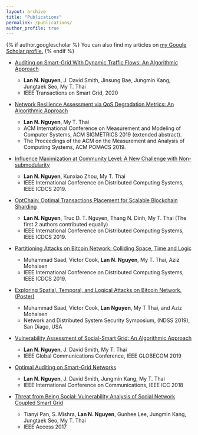 ```yaml
---
layout: archive
title: "Publications"
permalink: /publications/
author_profile: true
---
```


{% if author.googlescholar %}
  You can also find my articles on <u><a href="{{author.googlescholar}}">my Google Scholar profile</a>.</u>
{% endif %}

<!-- {% include base_path %} -->
* [Auditing on Smart-Grid With Dynamic Traffic Flows: An Algorithmic Approach](https://lannn2410.github.io/publications/tsg2020/) 
  * **Lan N. Nguyen**, J. David Smith, Jinsung Bae, Jungmin Kang, Jungtaek Seo, My T. Thai
  * IEEE Transactions on Smart Grid, 2020

* [Network Resilience Assessment via QoS Degradation Metrics: An Algorithmic Approach](https://lannn2410.github.io/publications/sigmetrics2019/) 
  * **Lan N. Nguyen**, My T. Thai
  * ACM International Conference on Measurement and Modeling of Computer Systems, ACM SIGMETRICS 2019 (extended abstract).
  * The Proceedings of the ACM on the Measurement and Analysis of Computing Systems, ACM POMACS 2019.

* [Influence Maximization at Community Level: A New Challenge with Non-submodularity](https://lannn2410.github.io/publications/icdcs2019/) 
  * **Lan N. Nguyen**, Kunxiao Zhou, My T. Thai
  * IEEE International Conference on Distributed Computing Systems, IEEE ICDCS 2019. 

* [OptChain: Optimal Transactions Placement for Scalable Blockchain Sharding](https://lannn2410.github.io/publications/icdcs2019truc/) 
  * **Lan N. Nguyen**, Truc D. T. Nguyen, Thang N. Dinh, My T. Thai (The first 2 authors contributed equally)
  * IEEE International Conference on Distributed Computing Systems, IEEE ICDCS 2019. 

* [Partitioning Attacks on Bitcoin Network: Colliding Space, Time and Logic](https://lannn2410.github.io/publications/icdcs2019saad/) 
  * Muhammad Saad, Victor Cook, **Lan N. Nguyen**, My T. Thai, Aziz Mohaisen
  * IEEE International Conference on Distributed Computing Systems, IEEE ICDCS 2019. 

* [Exploring Spatial, Temporal, and Logical Attacks on Bitcoin Network. (Poster)](https://arxiv.org/pdf/1902.03636.pdf) 
  * Muhammad Saad, Victor Cook, **Lan Nguyen**, My T Thai, and Aziz Mohaisen
  * Network and Distributed System Security Symposium, (NDSS 2019), San Diago, USA

* [Vulnerability Assessment of Social-Smart Grid: An Algorithmic Approach](https://lannn2410.github.io/publications/globecom2019/)
  * **Lan N. Nguyen**, J. David Smith, My T. Thai
  * IEEE Global Communications Conference, IEEE GLOBECOM 2019

* [Optimal Auditing on Smart-Grid Networks](https://lannn2410.github.io/publications/icc2018/)
  * **Lan N. Nguyen**, J. David Smith, Jungmin Kang, My T. Thai
  * IEEE International Conference on Communications, IEEE ICC 2018

* [Threat from Being Social: Vulnerability Analysis of Social Network Coupled Smart Grid](https://ieeexplore.ieee.org/document/8017402)
  * Tianyi Pan, S. Mishra, **Lan N. Nguyen**, Gunhee Lee, Jungmin Kang, Jungtaek Seo, My T. Thai
  * IEEE Access 2017

<!-- {% for post in site.publications reversed %}
  {% include archive-single.html %}
{% endfor %} -->
